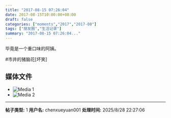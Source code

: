 ```yaml
---
title: "2017-08-15 07:26:04"
date: 2017-08-15T10:00:00+08:00
draft: false
categories: ["moments","2017","2017-08"]
tags: ["朋友圈","生活记录"]
summary: "2017-08-15 07:26:04..."
---
```


毕竟是一个重口味的阿姨。

#市井的猪脑花[坏笑]

## 媒体文件

- ![Media 1](/Moments/photos/2017-08-15/201708150726040.jpg)
- ![Media 2](/Moments/photos/2017-08-15/201708150726041.jpg)

---

**帖子类型:** 1
**用户名:** chenxueyuan001
**处理时间:** 2025/8/28 22:27:06